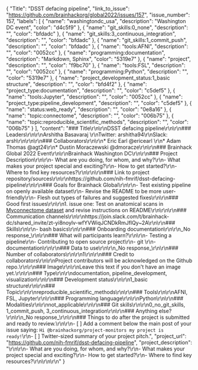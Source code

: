 {
  "Title": "DSST defacing pipeline",
  "link_to_issue": "https://github.com/brainhackorg/global2022/issues/157",
  "issue_number": 157,
  "labels": [
    {
      "name": "washingtondc_usa",
      "description": "Washington DC event",
      "color": "d4c5f9"
    },
    {
      "name": "git_skills:0_none",
      "description": "",
      "color": "bfdadc"
    },
    {
      "name": "git_skills:3_continuous_integration",
      "description": "",
      "color": "bfdadc"
    },
    {
      "name": "git_skills:1_commit_push",
      "description": "",
      "color": "bfdadc"
    },
    {
      "name": "tools:AFNI",
      "description": "",
      "color": "0052cc"
    },
    {
      "name": "programming:documentation",
      "description": "Markdown, Sphinx",
      "color": "5319e7"
    },
    {
      "name": "project",
      "description": "",
      "color": "f9bc70"
    },
    {
      "name": "tools:FSL",
      "description": "",
      "color": "0052cc"
    },
    {
      "name": "programming:Python",
      "description": "",
      "color": "5319e7"
    },
    {
      "name": "project_development_status:1_basic structure",
      "description": "",
      "color": "bfd4f2"
    },
    {
      "name": "project_type:documentation",
      "description": "",
      "color": "c5def5"
    },
    {
      "name": "tools:Jupyter",
      "description": "",
      "color": "0052cc"
    },
    {
      "name": "project_type:pipeline_development",
      "description": "",
      "color": "c5def5"
    },
    {
      "name": "status:web_ready",
      "description": "",
      "color": "0e8a16"
    },
    {
      "name": "topic:connectome",
      "description": "",
      "color": "006b75"
    },
    {
      "name": "topic:reproducible_scientific_methods",
      "description": "",
      "color": "006b75"
    }
  ],
  "content": "### Title\r\n\r\nDSST defacing pipeline\r\n\r\n### Leaders\r\n\r\nArshitha Basavaraj \r\nTwitter: arshitha94\r\nSlack: arsh\r\n\r\n\r\n### Collaborators\r\n\r\n* Eric Earl @ericearl \r\n* Adam Thomas @agt24\r\n* Dustin Moraczewski @dmoracze\r\n\r\n### Brainhack Global 2022 Event\r\n\r\nBrainhack Washington DC\r\n\r\n### Project Description\r\n\r\n- What are you doing, for whom, and why?\r\n- What makes your project special and exciting?\r\n- How to get started?\r\n- Where to find key resources?\r\n\r\n\r\n### Link to project repository/sources\r\n\r\nhttps://github.com/nih-fmrif/dsst-defacing-pipeline\r\n\r\n### Goals for Brainhack Global\r\n\r\n- Test existing pipeline on openly available dataset\r\n- Revise the README to be more user-friendly\r\n- Flesh out types of failures and suggested fixes\r\n\r\n### Good first issues\r\n\r\n1. issue one: Test on anatomical scans in [Myconnectome dataset](https://openneuro.org/datasets/ds000031/versions/1.0.0) and revise instructions on README\r\n\r\n\r\n### Communication channels\r\n\r\nhttps://join.slack.com/t/brainhack-dc/shared_invite/zt-yi8noylv-wfYVWiqJCNDkRmJflQy~2A\r\n\r\n### Skills\r\n\r\n- bash basics\r\n\r\n### Onboarding documentation\r\n\r\n_No response_\r\n\r\n### What will participants learn?\r\n\r\n- Testing a pipeline\r\n- Contributing to open source project\r\n- git \r\n- documentation\r\n\r\n### Data to use\r\n\r\n_No response_\r\n\r\n### Number of collaborators\r\n\r\n1\r\n\r\n### Credit to collaborators\r\n\r\nProject contributors will be acknowledged on the Github repo.\r\n\r\n### Image\r\n\r\nLeave this text if you don't have an image yet.\r\n\r\n### Type\r\n\r\ndocumentation, pipeline_development, visualization\r\n\r\n### Development status\r\n\r\n1_basic structure\r\n\r\n### Topic\r\n\r\nreproducible_scientific_methods\r\n\r\n### Tools\r\n\r\nAFNI, FSL, Jupyter\r\n\r\n### Programming language\r\n\r\nPython\r\n\r\n### Modalities\r\n\r\nnot_applicable\r\n\r\n### Git skills\r\n\r\n0_no_git_skills, 1_commit_push, 3_continuous_integration\r\n\r\n### Anything else?\r\n\r\n_No response_\r\n\r\n### Things to do after the project is submitted and ready to review.\r\n\r\n- [ ] Add a comment below the main post of your issue saying: `Hi @brainhackorg/project-monitors my project is ready!`\r\n- [ ] Twitter-sized summary of your project pitch.",
  "project_url": "https://github.com/nih-fmrif/dsst-defacing-pipeline",
  "project_description": "\r\n\r\n- What are you doing, for whom, and why?\r\n- What makes your project special and exciting?\r\n- How to get started?\r\n- Where to find key resources?\r\n\r\n\r\n"
}
